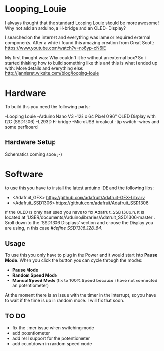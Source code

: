 # Looping_Louie

I always thought that the standard Looping Louie should be more awesome!
Why not add an arduino, a H-bridge and an OLED- Display?

I searched on the internet and everything was lame or required external components.
After a while i found this amazing creation from Great Scott: https://www.youtube.com/watch?v=np6yp-cN6iE

My first thought was: Why couldn't it be without an external box?
So i started thinking how to build something like this and this is what i ended up with:
More details and everything else: http://jannisret.wixsite.com/blog/looping-louie

# Hardware

To build this you need the following parts:

-Looping Louie
-Arduino Nano V3
-128 x 64 Pixel 0,96" OLED Display with I2C (SSD1306)
-L293D H-bridge
-MicroUSB breakout
-tip switch
-wires and some perfboard

## Hardware Setup

Schematics coming soon ;-)

# Software

to use this you have to install the latest arduino IDE and the following libs:

- <Adafruit_GFX> https://github.com/adafruit/Adafruit-GFX-Library
- <Adafruit_SSD1306> https://github.com/adafruit/Adafruit_SSD1306

If the OLED is only half used you have to fix Adafruit_SSD1306.h.
It is located at /USER/documents/Arduino/libraries/Adafruit_SSD1306-master .
Sroll down to the 'SSD1306 Displays' section and choose the Display you are using, in this case *#define SSD1306_128_64*.

## Usage

To use this you only have to plug in the Power and it would start into **Pause Mode**.
When you click the button you can cycle through the modes:
- **Pause Mode**
- **Random Speed Mode**
- **Manual Speed Mode** (fix to 100% Speed because i have not connected an potentiometer)

At the moment there is an issue with the timer in the interrupt, so you have to wait if the time is up in random mode.
I will fix that soon.

## TO DO
- fix the timer issue when switching mode
- add potentiometer
- add real support for the potentiometer
- add countdown in random speed mode
